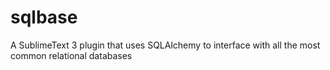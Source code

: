 # sqlbase
A SublimeText 3 plugin that uses SQLAlchemy to interface with all the most common relational databases
